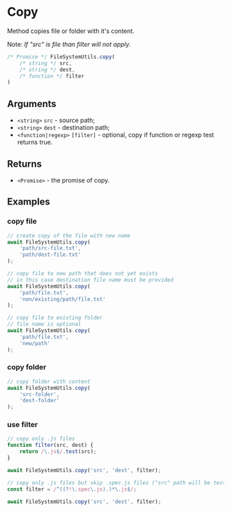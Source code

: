 Copy
====

Method copies file or folder with it's content.

Note: *If "src" is file than filter will not apply.*

```js
/* Promise */ FileSystemUtils.copy(
	/* string */ src,
	/* string */ dest,
	/* function */ filter
)
```


Arguments
---------

* `<string>` `src` - source path;
* `<string>` `dest` - destination path;
* `<function|regexp>` `[filter]` - optional, copy if function or regexp test returns true.


Returns
-------

* `<Promise>` - the promise of copy.


Examples
--------

### copy file

```js
// create copy of the file with new name
await FileSystemUtils.copy(
	'path/src-file.txt',
	'path/dest-file.txt'
);

// copy file to new path that does not yet exists
// in this case destination file name must be provided
await FileSystemUtils.copy(
	'path/file.txt',
	'non/existing/path/file.txt'
);

// copy file to existing folder
// file name is optional
await FileSystemUtils.copy(
	'path/file.txt',
	'new/path'
);
```

### copy folder

```js
// copy folder with content
await FileSystemUtils.copy(
	'src-folder',
	'dest-folder'
);
```

### use filter

```js
// copy only .js files
function filter(src, dest) {
	return /\.js$/.test(src);
}

await FileSystemUtils.copy('src', 'dest', filter);
```

```js
// copy only .js files but skip .spec.js files ("src" path will be tested)
const filter = /^((?!\.spec\.js).)*\.js$/;

await FileSystemUtils.copy('src', 'dest', filter);
```
